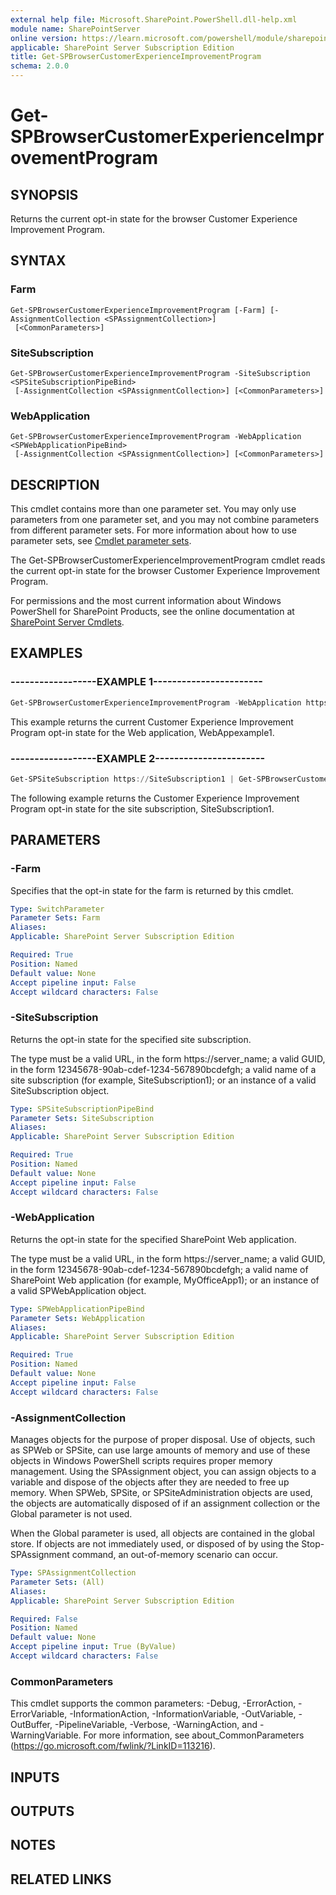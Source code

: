 ```yaml
---
external help file: Microsoft.SharePoint.PowerShell.dll-help.xml
module name: SharePointServer
online version: https://learn.microsoft.com/powershell/module/sharepoint-server/get-spbrowsercustomerexperienceimprovementprogram
applicable: SharePoint Server Subscription Edition
title: Get-SPBrowserCustomerExperienceImprovementProgram
schema: 2.0.0
---
```


# Get-SPBrowserCustomerExperienceImprovementProgram

## SYNOPSIS

Returns the current opt-in state for the browser Customer Experience Improvement Program.



## SYNTAX

### Farm
```
Get-SPBrowserCustomerExperienceImprovementProgram [-Farm] [-AssignmentCollection <SPAssignmentCollection>]
 [<CommonParameters>]
```

### SiteSubscription
```
Get-SPBrowserCustomerExperienceImprovementProgram -SiteSubscription <SPSiteSubscriptionPipeBind>
 [-AssignmentCollection <SPAssignmentCollection>] [<CommonParameters>]
```

### WebApplication
```
Get-SPBrowserCustomerExperienceImprovementProgram -WebApplication <SPWebApplicationPipeBind>
 [-AssignmentCollection <SPAssignmentCollection>] [<CommonParameters>]
```

## DESCRIPTION
This cmdlet contains more than one parameter set.
You may only use parameters from one parameter set, and you may not combine parameters from different parameter sets.
For more information about how to use parameter sets, see [Cmdlet parameter sets](https://learn.microsoft.com/powershell/scripting/developer/cmdlet/cmdlet-parameter-sets).

The Get-SPBrowserCustomerExperienceImprovementProgram cmdlet reads the current opt-in state for the browser Customer Experience Improvement Program.

For permissions and the most current information about Windows PowerShell for SharePoint Products, see the online documentation at [SharePoint Server Cmdlets](https://learn.microsoft.com/powershell/sharepoint/sharepoint-server/sharepoint-server-cmdlets).

## EXAMPLES

### ------------------EXAMPLE 1----------------------- 
```powershell
Get-SPBrowserCustomerExperienceImprovementProgram -WebApplication https://WebAppexample1
```

This example returns the current Customer Experience Improvement Program opt-in state for the Web application, WebAppexample1.

### ------------------EXAMPLE 2----------------------- 
```powershell
Get-SPSiteSubscription https://SiteSubscription1 | Get-SPBrowserCustomerExperienceImprovementProgram
```

The following example returns the Customer Experience Improvement Program opt-in state for the site subscription, SiteSubscription1.

## PARAMETERS

### -Farm
Specifies that the opt-in state for the farm is returned by this cmdlet.

```yaml
Type: SwitchParameter
Parameter Sets: Farm
Aliases: 
Applicable: SharePoint Server Subscription Edition

Required: True
Position: Named
Default value: None
Accept pipeline input: False
Accept wildcard characters: False
```

### -SiteSubscription
Returns the opt-in state for the specified site subscription.

The type must be a valid URL, in the form https://server_name; a valid GUID, in the form 12345678-90ab-cdef-1234-567890bcdefgh; a valid name of a site subscription (for example, SiteSubscription1); or an instance of a valid SiteSubscription object.

```yaml
Type: SPSiteSubscriptionPipeBind
Parameter Sets: SiteSubscription
Aliases: 
Applicable: SharePoint Server Subscription Edition

Required: True
Position: Named
Default value: None
Accept pipeline input: False
Accept wildcard characters: False
```

### -WebApplication
Returns the opt-in state for the specified SharePoint Web application.

The type must be a valid URL, in the form https://server_name; a valid GUID, in the form 12345678-90ab-cdef-1234-567890bcdefgh; a valid name of SharePoint Web application (for example, MyOfficeApp1); or an instance of a valid SPWebApplication object.

```yaml
Type: SPWebApplicationPipeBind
Parameter Sets: WebApplication
Aliases: 
Applicable: SharePoint Server Subscription Edition

Required: True
Position: Named
Default value: None
Accept pipeline input: False
Accept wildcard characters: False
```

### -AssignmentCollection
Manages objects for the purpose of proper disposal. Use of objects, such as SPWeb or SPSite, can use large amounts of memory and use of these objects in Windows PowerShell scripts requires proper memory management. Using the SPAssignment object, you can assign objects to a variable and dispose of the objects after they are needed to free up memory. When SPWeb, SPSite, or SPSiteAdministration objects are used, the objects are automatically disposed of if an assignment collection or the Global parameter is not used.

When the Global parameter is used, all objects are contained in the global store. If objects are not immediately used, or disposed of by using the Stop-SPAssignment command, an out-of-memory scenario can occur.

```yaml
Type: SPAssignmentCollection
Parameter Sets: (All)
Aliases: 
Applicable: SharePoint Server Subscription Edition

Required: False
Position: Named
Default value: None
Accept pipeline input: True (ByValue)
Accept wildcard characters: False
```

### CommonParameters
This cmdlet supports the common parameters: -Debug, -ErrorAction, -ErrorVariable, -InformationAction, -InformationVariable, -OutVariable, -OutBuffer, -PipelineVariable, -Verbose, -WarningAction, and -WarningVariable. For more information, see about_CommonParameters (https://go.microsoft.com/fwlink/?LinkID=113216).

## INPUTS

## OUTPUTS

## NOTES

## RELATED LINKS
